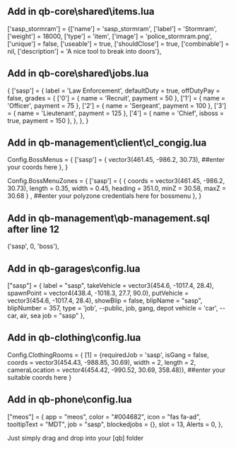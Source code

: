 ## Add in qb-core\shared\items.lua

['sasp_stormram'] 			 = {['name'] = 'sasp_stormram', 			  	['label'] = 'Stormram', 				['weight'] = 18000, 	['type'] = 'item', 		['image'] = 'police_stormram.png', 		['unique'] = false, 	['useable'] = true, 	['shouldClose'] = true,	   ['combinable'] = nil,   ['description'] = 'A nice tool to break into doors'},

## Add in qb-core\shared\jobs.lua

{
	['sasp'] = {
		label = 'Law Enforcement',
		defaultDuty = true,
		offDutyPay = false,
		grades = {
            ['0'] = {
                name = 'Recruit',
                payment = 50
            },
			['1'] = {
                name = 'Officer',
                payment = 75
            },
			['2'] = {
                name = 'Sergeant',
                payment = 100
            },
			['3'] = {
                name = 'Lieutenant',
                payment = 125
            },
			['4'] = {
                name = 'Chief',
				isboss = true,
                payment = 150
            },
        },
	},
}

## Add in qb-management\client\cl_congig.lua

Config.BossMenus = {
    ['sasp'] = {
        vector3(461.45, -986.2, 30.73), ##enter your coords here 
    },
}

Config.BossMenuZones = {
    ['sasp'] = {
        { coords = vector3(461.45, -986.2, 30.73), length = 0.35, width = 0.45, heading = 351.0, minZ = 30.58, maxZ = 30.68 } ,  ##enter your polyzone credentials here for bossmenu
    },
}

## Add in qb-management\qb-management.sql after line 12

('sasp', 0, 'boss'),

## Add in qb-garages\config.lua

["sasp"] = {
    label = "sasp",
    takeVehicle = vector3(454.6, -1017.4, 28.4),
    spawnPoint = vector4(438.4, -1018.3, 27.7, 90.0),
    putVehicle = vector3(454.6, -1017.4, 28.4),
    showBlip = false,
    blipName = "sasp",
    blipNumber = 357,
    type = 'job',                --public, job, gang, depot
    vehicle = 'car',              --car, air, sea
    job = "sasp"
},

## Add in qb-clothing\config.lua

Config.ClothingRooms = {
    [1] = {requiredJob = 'sasp', isGang = false, coords = vector3(454.43, -988.85, 30.69), width = 2, length = 2, cameraLocation = vector4(454.42, -990.52, 30.69, 358.48)},  ##enter your suitable coords here
}

## Add in qb-phone\config.lua

["meos"] = {
    app = "meos",
    color = "#004682",
    icon = "fas fa-ad",
    tooltipText = "MDT",
    job = "sasp",
    blockedjobs = {},
    slot = 13,
    Alerts = 0,
},


Just simply drag and drop into your [qb] folder